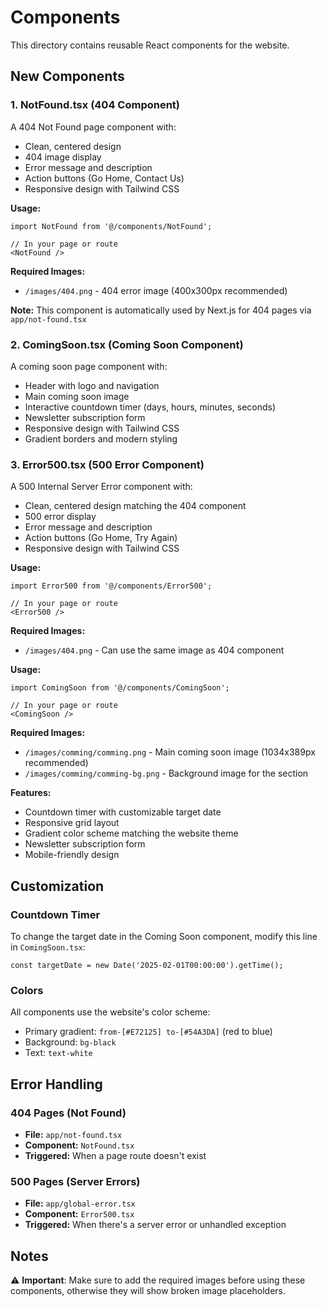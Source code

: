 # Components

This directory contains reusable React components for the website.

## New Components

### 1. NotFound.tsx (404 Component)
A 404 Not Found page component with:
- Clean, centered design
- 404 image display
- Error message and description
- Action buttons (Go Home, Contact Us)
- Responsive design with Tailwind CSS

**Usage:**
```tsx
import NotFound from '@/components/NotFound';

// In your page or route
<NotFound />
```

**Required Images:**
- `/images/404.png` - 404 error image (400x300px recommended)

**Note:** This component is automatically used by Next.js for 404 pages via `app/not-found.tsx`

### 2. ComingSoon.tsx (Coming Soon Component)
A coming soon page component with:
- Header with logo and navigation
- Main coming soon image
- Interactive countdown timer (days, hours, minutes, seconds)
- Newsletter subscription form
- Responsive design with Tailwind CSS
- Gradient borders and modern styling

### 3. Error500.tsx (500 Error Component)
A 500 Internal Server Error component with:
- Clean, centered design matching the 404 component
- 500 error display
- Error message and description
- Action buttons (Go Home, Try Again)
- Responsive design with Tailwind CSS

**Usage:**
```tsx
import Error500 from '@/components/Error500';

// In your page or route
<Error500 />
```

**Required Images:**
- `/images/404.png` - Can use the same image as 404 component

**Usage:**
```tsx
import ComingSoon from '@/components/ComingSoon';

// In your page or route
<ComingSoon />
```

**Required Images:**
- `/images/comming/comming.png` - Main coming soon image (1034x389px recommended)
- `/images/comming/comming-bg.png` - Background image for the section

**Features:**
- Countdown timer with customizable target date
- Responsive grid layout
- Gradient color scheme matching the website theme
- Newsletter subscription form
- Mobile-friendly design

## Customization

### Countdown Timer
To change the target date in the Coming Soon component, modify this line in `ComingSoon.tsx`:
```tsx
const targetDate = new Date('2025-02-01T00:00:00').getTime();
```

### Colors
All components use the website's color scheme:
- Primary gradient: `from-[#E72125] to-[#54A3DA]` (red to blue)
- Background: `bg-black`
- Text: `text-white`

## Error Handling

### 404 Pages (Not Found)
- **File:** `app/not-found.tsx`
- **Component:** `NotFound.tsx`
- **Triggered:** When a page route doesn't exist

### 500 Pages (Server Errors)
- **File:** `app/global-error.tsx`
- **Component:** `Error500.tsx`
- **Triggered:** When there's a server error or unhandled exception

## Notes

⚠️ **Important**: Make sure to add the required images before using these components, otherwise they will show broken image placeholders.
